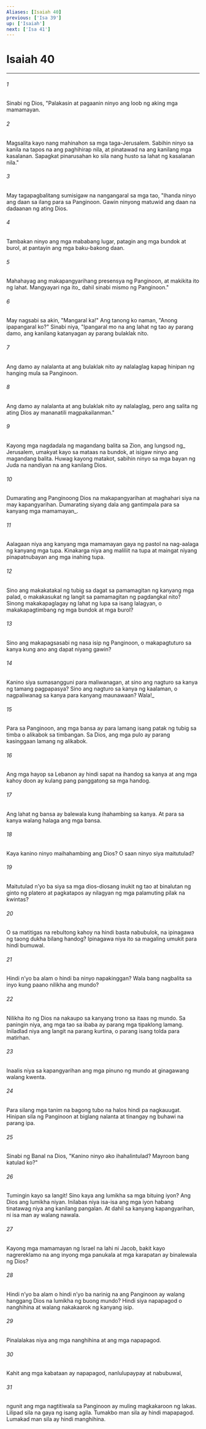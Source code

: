 ```yaml
---
Aliases: [Isaiah 40]
previous: ['Isa 39']
up: ['Isaiah']
next: ['Isa 41']
---
```

# Isaiah 40

***






















###### 1 










Sinabi ng Dios, "Palakasin at pagaanin ninyo ang loob ng aking mga mamamayan. 





















###### 2 










Magsalita kayo nang mahinahon sa mga taga-Jerusalem. Sabihin ninyo sa kanila na tapos na ang paghihirap nila, at pinatawad na ang kanilang mga kasalanan. Sapagkat pinarusahan ko sila nang husto sa lahat ng kasalanan nila." 





















###### 3 










May tagapagbalitang sumisigaw na nangangaral sa mga tao, "Ihanda ninyo ang daan sa ilang para sa Panginoon. Gawin ninyong matuwid ang daan na dadaanan ng ating Dios. 





















###### 4 










Tambakan ninyo ang mga mababang lugar, patagin ang mga bundok at burol, at pantayin ang mga baku-bakong daan. 





















###### 5 










Mahahayag ang makapangyarihang presensya ng Panginoon, at makikita ito ng lahat. Mangyayari nga ito_ dahil sinabi mismo ng Panginoon." 





















###### 6 










May nagsabi sa akin, "Mangaral ka!" Ang tanong ko naman, "Anong ipapangaral ko?" Sinabi niya, "Ipangaral mo na ang lahat ng tao ay parang damo, ang kanilang katanyagan ay parang bulaklak nito. 





















###### 7 










Ang damo ay nalalanta at ang bulaklak nito ay nalalaglag kapag hinipan ng hanging mula sa Panginoon. 





















###### 8 










Ang damo ay nalalanta at ang bulaklak nito ay nalalaglag, pero ang salita ng ating Dios ay mananatili magpakailanman." 





















###### 9 










Kayong mga nagdadala ng magandang balita sa Zion, ang lungsod ng_ Jerusalem, umakyat kayo sa mataas na bundok, at isigaw ninyo ang magandang balita. Huwag kayong matakot, sabihin ninyo sa mga bayan ng Juda na nandiyan na ang kanilang Dios. 





















###### 10 










Dumarating ang Panginoong Dios na makapangyarihan at maghahari siya na may kapangyarihan. Dumarating siyang dala ang gantimpala para sa kanyang mga mamamayan_. 





















###### 11 










Aalagaan niya ang kanyang mga mamamayan gaya ng pastol na nag-aalaga ng kanyang mga tupa. Kinakarga niya ang maliliit na tupa at maingat niyang pinapatnubayan ang mga inahing tupa. 





















###### 12 










Sino ang makakatakal ng tubig sa dagat sa pamamagitan ng kanyang mga palad, o makakasukat ng langit sa pamamagitan ng pagdangkal nito? Sinong makakapaglagay ng lahat ng lupa sa isang lalagyan, o makakapagtimbang ng mga bundok at mga burol? 





















###### 13 










Sino ang makapagsasabi ng nasa isip ng Panginoon, o makapagtuturo sa kanya kung ano ang dapat niyang gawin? 





















###### 14 










Kanino siya sumasangguni para maliwanagan, at sino ang nagturo sa kanya ng tamang pagpapasya? Sino ang nagturo sa kanya ng kaalaman, o nagpaliwanag sa kanya para kanyang maunawaan? Wala!_ 





















###### 15 










Para sa Panginoon, ang mga bansa ay para lamang isang patak ng tubig sa timba o alikabok sa timbangan. Sa Dios, ang mga pulo ay parang kasinggaan lamang ng alikabok. 





















###### 16 










Ang mga hayop sa Lebanon ay hindi sapat na ihandog sa kanya at ang mga kahoy doon ay kulang pang panggatong sa mga handog. 





















###### 17 










Ang lahat ng bansa ay balewala kung ihahambing sa kanya. At para sa kanya walang halaga ang mga bansa. 





















###### 18 










Kaya kanino ninyo maihahambing ang Dios? O saan ninyo siya maitutulad? 





















###### 19 










Maitutulad nʼyo ba siya sa mga dios-diosang inukit ng tao at binalutan ng ginto ng platero at pagkatapos ay nilagyan ng mga palamuting pilak na kwintas? 





















###### 20 










O sa matitigas na rebultong kahoy na hindi basta nabubulok, na ipinagawa ng taong dukha bilang handog? Ipinagawa niya ito sa magaling umukit para hindi bumuwal. 





















###### 21 










Hindi nʼyo ba alam o hindi ba ninyo napakinggan? Wala bang nagbalita sa inyo kung paano nilikha ang mundo? 





















###### 22 










Nilikha ito ng Dios na nakaupo sa kanyang trono sa itaas ng mundo. Sa paningin niya, ang mga tao sa ibaba ay parang mga tipaklong lamang. Iniladlad niya ang langit na parang kurtina, o parang isang tolda para matirhan. 





















###### 23 










Inaalis niya sa kapangyarihan ang mga pinuno ng mundo at ginagawang walang kwenta. 





















###### 24 










Para silang mga tanim na bagong tubo na halos hindi pa nagkauugat. Hinipan sila ng Panginoon at biglang nalanta at tinangay ng buhawi na parang ipa. 





















###### 25 










Sinabi ng Banal na Dios, "Kanino ninyo ako ihahalintulad? Mayroon bang katulad ko?" 





















###### 26 










Tumingin kayo sa langit! Sino kaya ang lumikha sa mga bituing iyon? Ang Dios ang lumikha niyan. Inilabas niya isa-isa ang mga iyon habang tinatawag niya ang kanilang pangalan. At dahil sa kanyang kapangyarihan, ni isa man ay walang nawala. 





















###### 27 










Kayong mga mamamayan ng Israel na lahi ni Jacob, bakit kayo nagrereklamo na ang inyong mga panukala at mga karapatan ay binalewala ng Dios? 





















###### 28 










Hindi nʼyo ba alam o hindi nʼyo ba narinig na ang Panginoon ay walang hanggang Dios na lumikha ng buong mundo? Hindi siya napapagod o nanghihina at walang nakakaarok ng kanyang isip. 





















###### 29 










Pinalalakas niya ang mga nanghihina at ang mga napapagod. 





















###### 30 










Kahit ang mga kabataan ay napapagod, nanlulupaypay at nabubuwal, 





















###### 31 










ngunit ang mga nagtitiwala sa Panginoon ay muling magkakaroon ng lakas. Lilipad sila na gaya ng isang agila. Tumakbo man sila ay hindi mapapagod. Lumakad man sila ay hindi manghihina.
